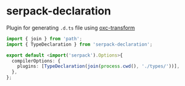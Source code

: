 # serpack-declaration

Plugin for generating `.d.ts` file using [oxc-transform](https://oxc.rs/)

```ts
import { join } from 'path';
import { TypeDeclaration } from 'serpack-declaration';

export default <import('serpack').Options>{
  compilerOptions: {
    plugins: [TypeDeclaration(join(process.cwd(), './types/'))],
  },
};
```
